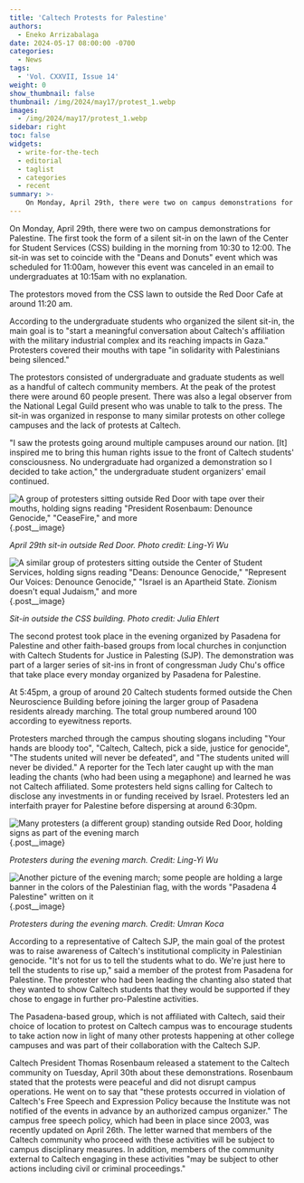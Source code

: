 ```yaml
---
title: 'Caltech Protests for Palestine'
authors:
  - Eneko Arrizabalaga
date: 2024-05-17 08:00:00 -0700
categories:
  - News
tags:
  - 'Vol. CXXVII, Issue 14'
weight: 0
show_thumbnail: false
thumbnail: /img/2024/may17/protest_1.webp
images:
  - /img/2024/may17/protest_1.webp
sidebar: right
toc: false
widgets:
  - write-for-the-tech
  - editorial
  - taglist
  - categories
  - recent
summary: >-
    On Monday, April 29th, there were two on campus demonstrations for Palestine.
---
```


On Monday, April 29th, there were two on campus demonstrations for Palestine. The first took the form of a silent sit-in on the lawn of the Center for Student Services (CSS) building in the morning from 10:30 to 12:00. The sit-in was set to coincide with the "Deans and Donuts" event which was scheduled for 11:00am, however this event was canceled in an email to undergraduates at 10:15am with no explanation.

The protestors moved from the CSS lawn to outside the Red Door Cafe at around 11:20 am.

According to the undergraduate students who organized the silent sit-in, the main goal is to "start a meaningful conversation about Caltech's affiliation with the military industrial complex and its reaching impacts in Gaza." Protesters covered their mouths with tape "in solidarity with Palestinians being silenced."

The protestors consisted of undergraduate and graduate students as well as a handful of caltech community members. At the peak of the protest there were around 60 people present. There was also a legal observer from the National Legal Guild present who was unable to talk to the press. The sit-in was organized in response to many similar protests on other college campuses and the lack of protests at Caltech.

"I saw the protests going around multiple campuses around our nation. [It] inspired me to bring this human rights issue to the front of Caltech students' consciousness. No undergraduate had organized a demonstration so I decided to take action," the undergraduate student organizers' email continued.

![A group of protesters sitting outside Red Door with tape over their mouths, holding signs reading "President Rosenbaum: Denounce Genocide," "CeaseFire," and more](/img/2024/may17/protest_1.webp)
{.post__image}

*April 29th sit-in outside Red Door. Photo credit: Ling-Yi Wu*

![A similar group of protesters sitting outside the Center of Student Services, holding signs reading "Deans: Denounce Genocide," "Represent Our Voices: Denounce Genocide," "Israel is an Apartheid State. Zionism doesn't equal Judaism," and more](/img/2024/may17/protest_2.webp)
{.post__image}

*Sit-in outside the CSS building. Photo credit: Julia Ehlert*

The second protest took place in the evening organized by Pasadena for Palestine and other faith-based groups from local churches in conjunction with Caltech Students for Justice in Palesting (SJP). The demonstration was part of a larger series of sit-ins in front of congressman Judy Chu's office that take place every monday organized by Pasadena for Palestine.

At 5:45pm, a group of around 20 Caltech students formed outside the Chen Neuroscience Building before joining the larger group of Pasadena residents already marching. The total group numbered around 100 according to eyewitness reports.

Protesters marched through the campus shouting slogans including "Your hands are bloody too", "Caltech, Caltech, pick a side, justice for genocide", "The students united will never be defeated", and "The students united will never be divided." A reporter for the Tech later caught up with the man leading the chants (who had been using a megaphone) and learned he was not Caltech affiliated. Some protesters held signs calling for Caltech to disclose any investments in or funding received by Israel. Protesters led an interfaith prayer for Palestine before dispersing at around 6:30pm.

![Many protesters (a different group) standing outside Red Door, holding signs as part of the evening march](/img/2024/may17/rally_1.png)
{.post__image}

*Protesters during the evening march. Credit: Ling-Yi Wu*

![Another picture of the evening march; some people are holding a large banner in the colors of the Palestinian flag, with the words "Pasadena 4 Palestine" written on it](/img/2024/may17/rally_2.png)
{.post__image}

*Protesters during the evening march. Credit: Umran Koca*

According to a representative of Caltech SJP, the main goal of the protest was to raise awareness of Caltech's institutional complicity in Palestinian genocide. "It's not for us to tell the students what to do. We're just here to tell the students to rise up," said a member of the protest from Pasadena for Palestine. The protester who had been leading the chanting also stated that they wanted to show Caltech students that they would be supported if they chose to engage in further pro-Palestine activities.

The Pasadena-based group, which is not affiliated with Caltech, said their choice of location to protest on Caltech campus was to encourage students to take action now in light of many other protests happening at other college campuses and was part of their collaboration with the Caltech SJP.

Caltech President Thomas Rosenbaum released a statement to the Caltech community on Tuesday, April 30th about these demonstrations. Rosenbaum stated that the protests were peaceful and did not disrupt campus operations. He went on to say that "these protests occurred in violation of Caltech's Free Speech and Expression Policy because the Institute was not notified of the events in advance by an authorized campus organizer." The campus free speech policy, which had been in place since 2003, was recently updated on April 26th. The letter warned that members of the Caltech community who proceed with these activities will be subject to campus disciplinary measures. In addition, members of the community external to Caltech engaging in these activities "may be subject to other actions including civil or criminal proceedings."